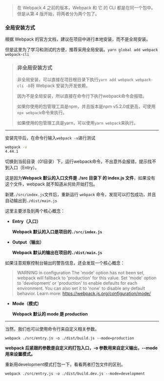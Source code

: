 > 在 Webpack 4 之前的版本，Webpack 和 它 的 CLI 都是在同一个包中。但是从第 4 版开始，将两者分为两个包了。

### 全局安装方式

根据 Webpack 的官方文档，建议在项目中进行本地安装，而不是全局安装。

但是这里为了学习和测试的方便，推荐采用全局安装。`yarn global add webpack webpack-cli`

> ### 非全局安装方式
>
> 非全局安装，可以直接在项目根目录下执行`yarn add webpack webpack-cli -D`将 Webpack 安装为开发依赖。
>
> 因为不是全局安装，所以直接在命令行下执行webpack命令会报错。
>
> 如果你使用的包管理工具是npm，并且版本是npm v5.2.0或更高，可使用 `npx webpack`命令来执行。
>
> 如果使用的包管理工具是yarn，可以使用`yarn webpack`来执行。

---

安装完毕后，在命令行输入`webpack -v`进行测试

```bash
webpack -v
4.44.1
```

切换到当前目录（01目录）下，运行webpack命令，不出意外会报错，提示找不到入口（Entry）。

这是因为**Webpack 默认的入口文件是 ./src 目录下 的 index.js 文件**，如果没有这个文件，webpack 就不知道从何处开始打包。

新建`./src/index.js`文件后，重新运行 `webpack` 命令，发现可以打包成功，并且自动输出到`./dist/main.js`

这里主要涉及到两个核心概念：

* **Entry（入口）**

  **Webpack 默认的入口是项目的`./src/index.js`**

* **Output（输出）**

  **Webpack 默认的输出在项目的`./dist/main.js`**

如果注意观察控制台输出的警告信息，还会发现一个核心概念：

> WARNING in configuration
> The 'mode' option has not been set, webpack will fallback to 'production' for this value. Set 'mode' option to 'development' or 'production' to enable defaults for each environment.
> You can also set it to 'none' to disable any default behavior. Learn more: https://webpack.js.org/configuration/mode/

* **Mode（模式）**

  **Webpack 默认的 mode 是 production**

---

当然，我们也可以使用命令行来自定义相关参数。

`webpack ./src/entry.js -o ./dist/build.js --mode=production`

**webpack 后紧跟的参数是自定义的打包入口，-o 参数用来自定义输出，--mode用来设置模式。**

重新用development模式打包一下，看看两者打包文件的区别。

`webpack ./src/entry.js -o ./dist/build.dev.js --mode=development`